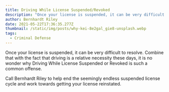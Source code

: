 ```yaml
---
title: Driving While License Suspended/Revoked
description: "Once your license is suspended, it can be very difficult to resolve. "
author: Bernhardt Riley
date: 2021-05-22T17:36:35.277Z
thumbnail: /static/img/posts/why-kei-8e2gal_gie8-unsplash.webp
tags:
  - Criminal Defense
---
```

<!--StartFragment-->

Once your license is suspended, it can be very difficult to resolve. Combine that with the fact that driving is a relative necessity these days, it is no wonder why Driving While License Suspended or Revoked is such a common offense.

Call Bernhardt Riley to help end the seemingly endless suspended license cycle and work towards getting your license reinstated.

<!--EndFragment-->
